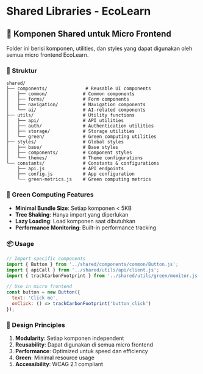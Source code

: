 # Shared Libraries - EcoLearn

## 🔧 Komponen Shared untuk Micro Frontend

Folder ini berisi komponen, utilities, dan styles yang dapat digunakan oleh semua micro frontend EcoLearn.

### 📁 Struktur

```
shared/
├── components/              # Reusable UI components
│   ├── common/             # Common components
│   ├── forms/              # Form components
│   ├── navigation/         # Navigation components
│   └── ai/                 # AI-related components
├── utils/                  # Utility functions
│   ├── api/                # API utilities
│   ├── auth/               # Authentication utilities
│   ├── storage/            # Storage utilities
│   └── green/              # Green computing utilities
├── styles/                 # Global styles
│   ├── base/               # Base styles
│   ├── components/         # Component styles
│   └── themes/             # Theme configurations
└── constants/              # Constants & configurations
    ├── api.js              # API endpoints
    ├── config.js           # App configuration
    └── green-metrics.js    # Green computing metrics
```

### 🌱 Green Computing Features

- **Minimal Bundle Size**: Setiap komponen < 5KB
- **Tree Shaking**: Hanya import yang diperlukan
- **Lazy Loading**: Load komponen saat dibutuhkan
- **Performance Monitoring**: Built-in performance tracking

### 📦 Usage

```javascript
// Import specific components
import { Button } from '../shared/components/common/Button.js';
import { apiCall } from '../shared/utils/api/client.js';
import { trackCarbonFootprint } from '../shared/utils/green/monitor.js';

// Use in micro frontend
const button = new Button({
  text: 'Click me',
  onClick: () => trackCarbonFootprint('button_click')
});
```

### 🎯 Design Principles

1. **Modularity**: Setiap komponen independent
2. **Reusability**: Dapat digunakan di semua micro frontend
3. **Performance**: Optimized untuk speed dan efficiency
4. **Green**: Minimal resource usage
5. **Accessibility**: WCAG 2.1 compliant
